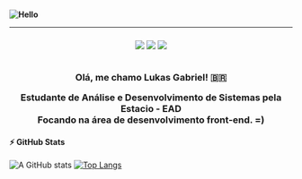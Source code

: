 <h4 aling="center">
  
![Hello](https://cdna.artstation.com/p/assets/images/images/028/102/058/original/pixel-jeff-matrix-s.gif?1593487263)
 
<hr>

    
</h4>

<h3 align="center">
 
[<img src="https://img.shields.io/badge/linkedin-%230077B5.svg?&style=for-the-badge&logo=linkedin&logoColor=white" />](https://www.linkedin.com/in/lkfeitosa/)
[<img src = "https://img.shields.io/badge/instagram-%23E4405F.svg?&style=for-the-badge&logo=instagram&logoColor=white">](https://www.instagram.com/lk.feitosa/)
[<img src="https://img.shields.io/badge/email-0078D4?style=for-the-badge&logo=microsoft-outlook&logoColor=white" />](mailto:lukas.feitosa03@hotmail.com)

<br>
Olá, me chamo Lukas Gabriel! 🇧🇷
<br>
  
 Estudante de Análise e Desenvolvimento de Sistemas pela Estacio - EAD <br>
 Focando na área de desenvolvimento front-end. =)
  
</h3>


#### ⚡ GitHub Stats
![A GitHub stats](https://github-readme-stats.vercel.app/api?username=lk-feitosa&show_icons=true&theme=tokyonight)
[![Top Langs](https://github-readme-stats.vercel.app/api/top-langs/?username=lk-feitosa&layout=compact&theme=tokyonight)](https://github.com/lk-feitosa)

